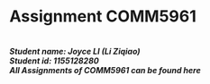 # Assignment COMM5961
<h5>
<br>Student name: Joyce LI (Li Ziqiao)
<br>Student id: 1155128280
<br>All Assignments of COMM5961 can be found here
</h5>


